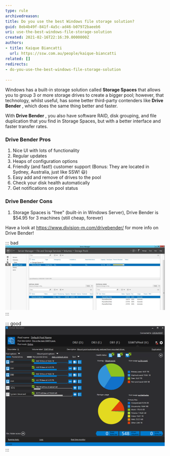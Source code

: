 ```yaml
---
type: rule
archivedreason: 
title: Do you use the best Windows file storage solution?
guid: 8eb4b49f-841f-4a5c-ad46-b07972baeeb6
uri: use-the-best-windows-file-storage-solution
created: 2021-02-16T22:16:39.0000000Z
authors:
- title: Kaique Biancatti
  url: https://ssw.com.au/people/kaique-biancatti
related: []
redirects:
- do-you-use-the-best-windows-file-storage-solution

---
```


Windows has a built-in storage solution called  **Storage Spaces** that allows you to group 3 or more storage drives to create a bigger pool; however, that technology, whilst useful, has some better third-party contenders like  **Drive Bender** , which does the same thing better and faster.

<!--endintro-->

With  **Drive Bender** , you also have software RAID, disk grouping, and file duplication that you find in Storage Spaces, but with a better interface and faster transfer rates.

### Drive Bender Pros


1. Nice UI with lots of functionality
2. Regular updates
3. Heaps of configuration options
4. Friendly (and fast!) customer support (Bonus: They are located in Sydney, Australia, just like SSW! 😃)
5. Easy add and remove of drives to the pool
6. Check your disk health automatically
7. Get notifications on pool status


### Drive Bender Cons


1. Storage Spaces is "free" (built-in in Windows Server), Drive Bender is $54.95 for 3 machines (still cheap, forever)


<font color="#333333">
</font>

Have a look at     https://www.division-m.com/drivebender/ for more info on Drive Bender!


::: bad  
![Figure: Bad Example – Bad UI for Storage Spaces](storage-spaces.jpg)  
:::


::: good  
![Figure: Good Example – Nice UI for Drive Bender](drive-bender.png)  
:::
